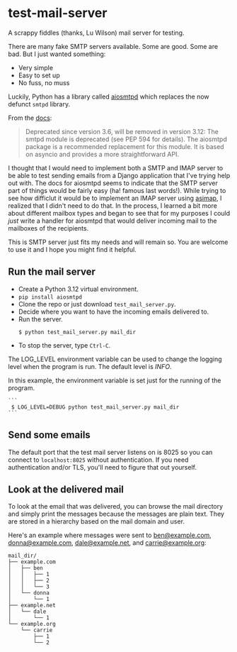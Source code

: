 # test-mail-server
A scrappy fiddles (thanks, Lu Wilson) mail server for testing.

There are many fake SMTP servers available. Some are good. Some are bad. But
I just wanted something:
- Very simple
- Easy to set up
- No fuss, no muss

Luckily, Python has a library called
[aiosmtpd](https://pypi.org/project/aiosmtpd/) which replaces the now defunct
`smtpd` library.

From the [docs](https://docs.python.org/3.11/library/smtpd.html):
> Deprecated since version 3.6, will be removed in version 3.12: The smtpd
> module is deprecated (see PEP 594 for details). The aiosmtpd package is
> a recommended replacement for this module. It is based on asyncio and provides
> a more straightforward API.

I thought that I would need to implement both a SMTP and IMAP server to be able
to test sending emails from a Django application that I've trying help out
with. The docs for aiosmtpd seems to indicate that the SMTP server part of
things would be fairly easy (ha! famous last words!). While trying to see how
difficlut it would be to implement an IMAP server using
[asimap](https://github.com/scanner/asimap), I realized that I didn't need to do
that. In the process, I learned a bit more about different mailbox types and
began to see that for my purposes I could *just* write a handler for aiosmtpd
that would deliver incoming mail to the mailboxes of the recipients.

This is SMTP server just fits my needs and will remain so. You are welcome to
use it and I hope you might find it helpful.

## Run the mail server

- Create a Python 3.12 virtual environment.
- `pip install aiosmtpd`
- Clone the repo or just download `test_mail_server.py`.
- Decide where you want to have the incoming emails delivered to.
- Run the server.
    ```
    $ python test_mail_server.py mail_dir
    ```
- To stop the server, type `Ctrl-C`.

The LOG_LEVEL environment variable can be used to change the logging level when
the program is run. The default level is *INFO*.

In this example, the environment variable is set just for the running of the
program.

    ```
     $ LOG_LEVEL=DEBUG python test_mail_server.py mail_dir
    ```

## Send some emails

The default port that the test mail server listens on is 8025 so you can connect
to `localhost:8025` without authentication. If you need authentication and/or
TLS, you'll need to figure that out yourself.

## Look at the delivered mail

To look at the email that was delivered, you can browse the mail directory and
simply print the messages because the messages are plain text. They are stored
in a hierarchy based on the mail domain and user.

Here's an example where messages were sent to ben@example.com,
donna@example.com, dale@example.net, and carrie@example.org:

```
mail_dir/
├── example.com
│   ├── ben
│   │   ├── 1
│   │   ├── 2
│   │   └── 3
│   └── donna
│       └── 1
├── example.net
│   └── dale
│       └── 1
└── example.org
    └── carrie
        ├── 1
        └── 2
```

